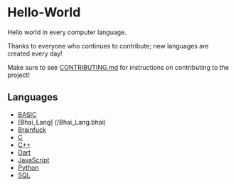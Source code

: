 # Hello-World
Hello world in every computer language.

Thanks to everyone who continues to contribute; new languages are created every day!

Make sure to see [CONTRIBUTING.md](/CONTRIBUTING.md) for instructions on contributing to the project!

## Languages

* [BASIC](/BASIC.bas)
* [Bhai_Lang] (/Bhai_Lang.bhai)
* [Brainfuck](/Brainfuck.bf)
* [C](/C.c)
* [C++](/C%2B%2B.cpp)
* [Dart](/Dart.dart)
* [JavaScript](/Javascript.js)
* [Python](/Python.py)
* [SQL](/SQL.sql)